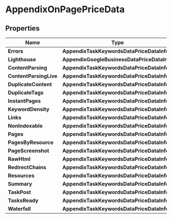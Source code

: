 # AppendixOnPagePriceData


## Properties

| Name | Type | Description | Notes |
|------------ | ------------- | ------------- | -------------|
**Errors** | **AppendixTaskKeywordsDataPriceDataInfo** |  |[optional]|
**Lighthouse** | **AppendixGoogleBusinessDataPriceDataInfo** |  |[optional]|
**ContentParsing** | **AppendixTaskKeywordsDataPriceDataInfo** |  |[optional]|
**ContentParsingLive** | **AppendixTaskKeywordsDataPriceDataInfo** |  |[optional]|
**DuplicateContent** | **AppendixTaskKeywordsDataPriceDataInfo** |  |[optional]|
**DuplicateTags** | **AppendixTaskKeywordsDataPriceDataInfo** |  |[optional]|
**InstantPages** | **AppendixTaskKeywordsDataPriceDataInfo** |  |[optional]|
**KeywordDensity** | **AppendixTaskKeywordsDataPriceDataInfo** |  |[optional]|
**Links** | **AppendixTaskKeywordsDataPriceDataInfo** |  |[optional]|
**NonIndexable** | **AppendixTaskKeywordsDataPriceDataInfo** |  |[optional]|
**Pages** | **AppendixTaskKeywordsDataPriceDataInfo** |  |[optional]|
**PagesByResource** | **AppendixTaskKeywordsDataPriceDataInfo** |  |[optional]|
**PageScreenshot** | **AppendixTaskKeywordsDataPriceDataInfo** |  |[optional]|
**RawHtml** | **AppendixTaskKeywordsDataPriceDataInfo** |  |[optional]|
**RedirectChains** | **AppendixTaskKeywordsDataPriceDataInfo** |  |[optional]|
**Resources** | **AppendixTaskKeywordsDataPriceDataInfo** |  |[optional]|
**Summary** | **AppendixTaskKeywordsDataPriceDataInfo** |  |[optional]|
**TaskPost** | **AppendixTaskKeywordsDataPriceDataInfo** |  |[optional]|
**TasksReady** | **AppendixTaskKeywordsDataPriceDataInfo** |  |[optional]|
**Waterfall** | **AppendixTaskKeywordsDataPriceDataInfo** |  |[optional]|